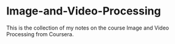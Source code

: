 # Image-and-Video-Processing
This is the collection of my notes on the course Image and Video Processing from Coursera.
